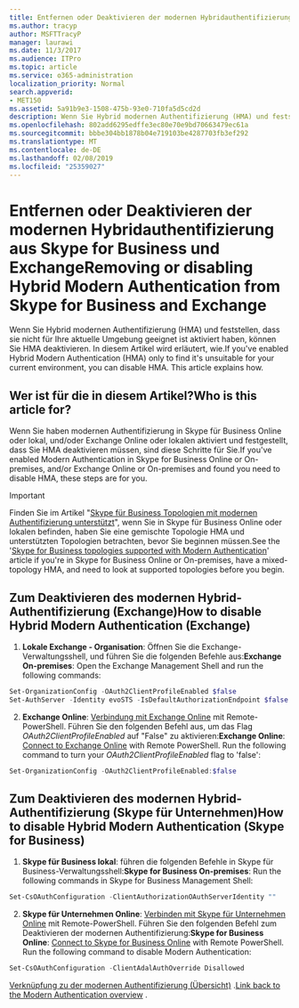 ```yaml
---
title: Entfernen oder Deaktivieren der modernen Hybridauthentifizierung aus Skype for Business und Exchange
ms.author: tracyp
author: MSFTTracyP
manager: laurawi
ms.date: 11/3/2017
ms.audience: ITPro
ms.topic: article
ms.service: o365-administration
localization_priority: Normal
search.appverid:
- MET150
ms.assetid: 5a91b9e3-1508-475b-93e0-710fa5d5cd2d
description: Wenn Sie Hybrid modernen Authentifizierung (HMA) und feststellen, dass sie nicht für Ihre aktuelle Umgebung geeignet ist aktiviert haben, können Sie HMA deaktivieren. In diesem Artikel wird erläutert, wie.
ms.openlocfilehash: 802add6295edffe3ec80e70e9bd70663479ec61a
ms.sourcegitcommit: bbbe304bb1878b04e719103be4287703fb3ef292
ms.translationtype: MT
ms.contentlocale: de-DE
ms.lasthandoff: 02/08/2019
ms.locfileid: "25359027"
---
```

# <a name="removing-or-disabling-hybrid-modern-authentication-from-skype-for-business-and-exchange"></a><span data-ttu-id="0523c-104">Entfernen oder Deaktivieren der modernen Hybridauthentifizierung aus Skype for Business und Exchange</span><span class="sxs-lookup"><span data-stu-id="0523c-104">Removing or disabling Hybrid Modern Authentication from Skype for Business and Exchange</span></span>

<span data-ttu-id="0523c-p102">Wenn Sie Hybrid modernen Authentifizierung (HMA) und feststellen, dass sie nicht für Ihre aktuelle Umgebung geeignet ist aktiviert haben, können Sie HMA deaktivieren. In diesem Artikel wird erläutert, wie.</span><span class="sxs-lookup"><span data-stu-id="0523c-p102">If you've enabled Hybrid Modern Authentication (HMA) only to find it's unsuitable for your current environment, you can disable HMA. This article explains how.</span></span>
  
## <a name="who-is-this-article-for"></a><span data-ttu-id="0523c-107">Wer ist für die in diesem Artikel?</span><span class="sxs-lookup"><span data-stu-id="0523c-107">Who is this article for?</span></span>

<span data-ttu-id="0523c-108">Wenn Sie haben modernen Authentifizierung in Skype für Business Online oder lokal, und/oder Exchange Online oder lokalen aktiviert und festgestellt, dass Sie HMA deaktivieren müssen, sind diese Schritte für Sie.</span><span class="sxs-lookup"><span data-stu-id="0523c-108">If you've enabled Modern Authentication in Skype for Business Online or On-premises, and/or Exchange Online or On-premises and found you need to disable HMA, these steps are for you.</span></span>

> [!IMPORTANT]
> <span data-ttu-id="0523c-109">Finden Sie im Artikel "[Skype für Business Topologien mit modernen Authentifizierung unterstützt](https://technet.microsoft.com/en-us/library/mt803262.aspx)", wenn Sie in Skype für Business Online oder lokalen befinden, haben Sie eine gemischte Topologie HMA und unterstützten Topologien betrachten, bevor Sie beginnen müssen.</span><span class="sxs-lookup"><span data-stu-id="0523c-109">See the '[Skype for Business topologies supported with Modern Authentication](https://technet.microsoft.com/en-us/library/mt803262.aspx)' article if you're in Skype for Business Online or On-premises, have a mixed-topology HMA, and need to look at supported topologies before you begin.</span></span>
  
## <a name="how-to-disable-hybrid-modern-authentication-exchange"></a><span data-ttu-id="0523c-110">Zum Deaktivieren des modernen Hybrid-Authentifizierung (Exchange)</span><span class="sxs-lookup"><span data-stu-id="0523c-110">How to disable Hybrid Modern Authentication (Exchange)</span></span>

1. <span data-ttu-id="0523c-111">**Lokale Exchange - Organisation**: Öffnen Sie die Exchange-Verwaltungsshell, und führen Sie die folgenden Befehle aus:</span><span class="sxs-lookup"><span data-stu-id="0523c-111">**Exchange On-premises**: Open the Exchange Management Shell and run the following commands:</span></span> 

```powershell
Set-OrganizationConfig -OAuth2ClientProfileEnabled $false
Set-AuthServer -Identity evoSTS -IsDefaultAuthorizationEndpoint $false
```

2. <span data-ttu-id="0523c-p103">**Exchange Online**: [Verbindung mit Exchange Online](https://docs.microsoft.com/en-us/powershell/exchange/exchange-online/connect-to-exchange-online-powershell/connect-to-exchange-online-powershell) mit Remote-PowerShell. Führen Sie den folgenden Befehl aus, um das Flag *OAuth2ClientProfileEnabled* auf "False" zu aktivieren:</span><span class="sxs-lookup"><span data-stu-id="0523c-p103">**Exchange Online**: [Connect to Exchange Online](https://docs.microsoft.com/en-us/powershell/exchange/exchange-online/connect-to-exchange-online-powershell/connect-to-exchange-online-powershell) with Remote PowerShell. Run the following command to turn your  *OAuth2ClientProfileEnabled*  flag to 'false':</span></span>

```powershell    
Set-OrganizationConfig -OAuth2ClientProfileEnabled:$false
```
    
## <a name="how-to-disable-hybrid-modern-authentication-skype-for-business"></a><span data-ttu-id="0523c-114">Zum Deaktivieren des modernen Hybrid-Authentifizierung (Skype für Unternehmen)</span><span class="sxs-lookup"><span data-stu-id="0523c-114">How to disable Hybrid Modern Authentication (Skype for Business)</span></span>

1. <span data-ttu-id="0523c-115">**Skype für Business lokal**: führen die folgenden Befehle in Skype für Business-Verwaltungsshell:</span><span class="sxs-lookup"><span data-stu-id="0523c-115">**Skype for Business On-premises**: Run the following commands in Skype for Business Management Shell:</span></span>

```powershell
Set-CsOAuthConfiguration -ClientAuthorizationOAuthServerIdentity ""
```

2. <span data-ttu-id="0523c-p104">**Skype für Unternehmen Online**: [Verbinden mit Skype für Unternehmen Online](https://docs.microsoft.com/en-us/office365/enterprise/powershell/manage-skype-for-business-online-with-office-365-powershell) mit Remote-PowerShell. Führen Sie den folgenden Befehl zum Deaktivieren der modernen Authentifizierung:</span><span class="sxs-lookup"><span data-stu-id="0523c-p104">**Skype for Business Online**: [Connect to Skype for Business Online](https://docs.microsoft.com/en-us/office365/enterprise/powershell/manage-skype-for-business-online-with-office-365-powershell) with Remote PowerShell. Run the following command to disable Modern Authentication:</span></span>

```powershell    
Set-CsOAuthConfiguration -ClientAdalAuthOverride Disallowed
```

<span data-ttu-id="0523c-118">[Verknüpfung zu der modernen Authentifizierung (Übersicht)](hybrid-modern-auth-overview.md) .</span><span class="sxs-lookup"><span data-stu-id="0523c-118">[Link back to the Modern Authentication overview](hybrid-modern-auth-overview.md) .</span></span> 
  

